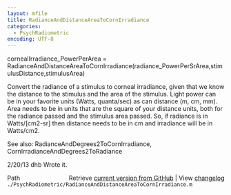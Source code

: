 ```yaml
---
layout: mfile
title: RadianceAndDistanceAreaToCornIrradiance
categories:
  - PsychRadiometric
encoding: UTF-8
---
```


cornealIrradiance\_PowerPerArea = RadianceAndDistanceAreaToCornIrradiance\(radiance\_PowerPerSrArea,stimulusDistance,stimulusArea\)

Convert the radiance of a stimulus to corneal irradiance, given that we know the distance to the stimulus and the area
of the stimulus.  Light power can be in your favorite units \(Watts, quanta/sec\) as can distance \(m, cm, mm\).  Area
needs to be in units that are the square of your distance units, both for the radiance passed and the stimulus area
passed. So, if radiance is in Watts/\[cm2-sr\] then distance needs to be in cm and irradiance will be in Watts/cm2.

See also: RadianceAndDegrees2ToCornIrradiance, CornIrradianceAndDegrees2ToRadiance

2/20/13  dhb  Wrote it.


<div class="code_header" style="text-align:right;">
  <span style="float:left;">Path&nbsp;&nbsp;</span> <span class="counter">Retrieve <a href=
  "https://raw.github.com/Psychtoolbox-3/Psychtoolbox-3/beta/./PsychRadiometric/RadianceAndDistanceAreaToCornIrradiance.m">current version from GitHub</a> | View <a href=
  "https://github.com/Psychtoolbox-3/Psychtoolbox-3/commits/beta/./PsychRadiometric/RadianceAndDistanceAreaToCornIrradiance.m">changelog</a></span>
</div>
<div class="code">
  <code>./PsychRadiometric/RadianceAndDistanceAreaToCornIrradiance.m</code>
</div>
